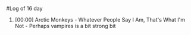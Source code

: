 #Log of 16 day

1. [00:00] Arctic Monkeys - Whatever People Say I Am, That's What I'm Not - Perhaps vampires is a bit strong bit
